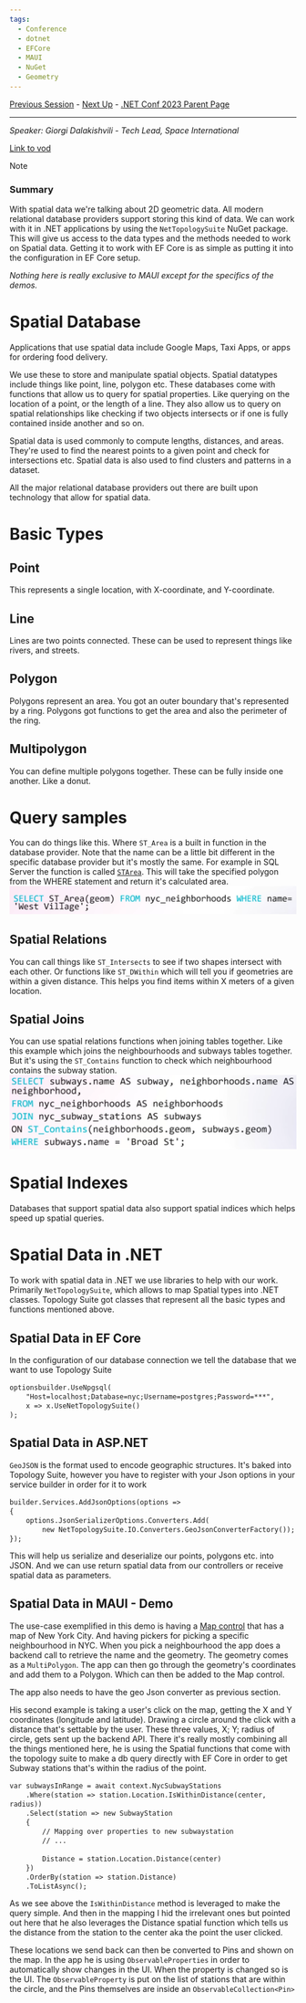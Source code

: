 ```yaml
---
tags:
  - Conference
  - dotnet
  - EFCore
  - MAUI
  - NuGet
  - Geometry
---
```

[Previous Session](Understanding%20Role-Based%20Access%20Control%20with%20ASP.NET%20Web%20APIs.md) - [Next Up](Building%20beautiful%20Blazor%20apps%20with%20Tailwind%20CSS.md) - [.NET Conf 2023 Parent Page](../README.md)

---
_Speaker: Giorgi Dalakishvili - Tech Lead, Space International_

[Link to vod](https://www.youtube.com/watch?v=lBFlNjRbMsk)

>[!note]
>### Summary
>With spatial data we're talking about 2D geometric data. All modern relational database providers support storing this kind of data. We can work with it in .NET applications by using the `NetTopologySuite` NuGet package. This will give us access to the data types and the methods needed to work on Spatial data. Getting it to work with EF Core is as simple as putting it into the configuration in EF Core setup. 

_Nothing here is really exclusive to MAUI except for the  specifics of the demos._
# Spatial Database
Applications that use spatial data include Google Maps, Taxi Apps, or apps for ordering food delivery. 

We use these to store and manipulate spatial objects. Spatial datatypes include things like point, line, polygon etc. These databases come with functions that allow us to query for spatial properties. Like querying on the location of a point, or the length of a line. They also allow us to query on spatial relationships like checking if two objects intersects or if one is fully contained inside another and so on.

Spatial data is used commonly to compute lengths, distances, and areas. They're used to find the nearest points to a given point and check for intersections etc. Spatial data is also used to find clusters and patterns in a dataset.

All the major relational database providers out there are built upon technology that allow for spatial data. 
# Basic Types
## Point
This represents a single location, with X-coordinate, and Y-coordinate.
## Line
Lines are two points connected. These can be used to represent things like rivers, and streets.
## Polygon
Polygons represent an area. You got an outer boundary that's represented by a ring. Polygons got functions to get the area and also the perimeter of the ring.
## Multipolygon
You can define multiple polygons together. These can be fully inside one another. Like a donut.
# Query samples
You can do things like this. Where `ST_Area` is a built in function in the database provider. Note that the name can be a little bit different in the specific database provider but it's mostly the same. For example in SQL Server the function is called [`STArea`](https://learn.microsoft.com/en-us/sql/t-sql/spatial-geography/starea-geography-data-type?view=sql-server-ver16). This will take the specified polygon from the WHERE statement and return it's calculated area.  
![](../_Files/dotnetconf-23/dotnetconf-23-spatial-area.png)

## Spatial Relations
You can call things like `ST_Intersects` to see if two shapes intersect with each other. Or functions like `ST_DWithin` which will tell you if geometries are within a given distance. This helps you find items within X meters of a given location.
## Spatial Joins
You can use spatial relations functions when joining tables together. Like this example which joins the neighbourhoods and subways tables together. But it's using the `ST_Contains` function to check which neighbourhood contains the subway station. 
![|400](../_Files/dotnetconf-23/dotnetconf-23-spatial-join.png)
# Spatial Indexes
Databases that support spatial data also support spatial indices which helps speed up spatial queries.
# Spatial Data in .NET
To work with spatial data in .NET we use libraries to help with our work. Primarily `NetTopologySuite`, which allows to map Spatial types into .NET classes. Topology Suite got classes that represent all the basic types and functions mentioned above.
## Spatial Data in EF Core
In the configuration of our database connection we tell the database that we want to use Topology Suite
```Csharp
optionsbuilder.UseNpgsql(
	"Host=localhost;Database=nyc;Username=postgres;Password=***",
	x => x.UseNetTopologySuite()
);
```
## Spatial Data in ASP.NET
`GeoJSON` is the format used to encode geographic structures. It's baked into Topology Suite, however you have to register with your Json options in your service builder in order for it to work
```Csharp
builder.Services.AddJsonOptions(options => 
{
	options.JsonSerializerOptions.Converters.Add(
		new NetTopologySuite.IO.Converters.GeoJsonConverterFactory());
});
```

This will help us serialize and deserialize our points, polygons etc. into JSON. And we can use return spatial data from our controllers or receive spatial data as parameters.
## Spatial Data in MAUI - Demo
The use-case exemplified in this demo is having a [Map control](https://learn.microsoft.com/en-us/dotnet/maui/user-interface/controls/map?view=net-maui-8.0) that has a map of New York City. And having pickers for picking a specific neighbourhood in NYC. When you pick a neighbourhood the app does a backend call to retrieve the name and the geometry. The geometry comes as a `MultiPolygon`. The app can then go through the geometry's coordinates and add them to a Polygon. Which can then be added to the Map control. 

The app also needs to have the geo Json converter as previous section.

His second example is taking a user's click on the map, getting the X and Y coordinates (longitude and latitude). Drawing a circle around the click with a distance that's settable by the user. These three values, X; Y; radius of circle, gets sent up the backend API. There it's really mostly combining all the things mentioned here, he is using the Spatial functions that come with the topology suite to make a db query directly with EF Core in order to get Subway stations that's within the radius of the point.

```Csharp
var subwaysInRange = await context.NycSubwayStations
	.Where(station => station.Location.IsWithinDistance(center, radius))
	.Select(station => new SubwayStation
	{
		// Mapping over properties to new subwaystation
		// ...

		Distance = station.Location.Distance(center)
	})
	.OrderBy(station => station.Distance)
	.ToListAsync();
```

As we see above the `IsWithinDistance` method is leveraged to make the query simple. And then in the mapping I hid the irrelevant ones but pointed out here that he also leverages the Distance spatial function which tells us the distance from the station to the center aka the point the user clicked. 

These locations we send back can then be converted to Pins and shown on the map. In the app he is using `ObservableProperties` in order to automatically show changes in the UI. When the property is changed so is the UI. The `ObservableProperty` is put on the list of stations that are within the circle, and the Pins themselves are inside an `ObservableCollection<Pin>`